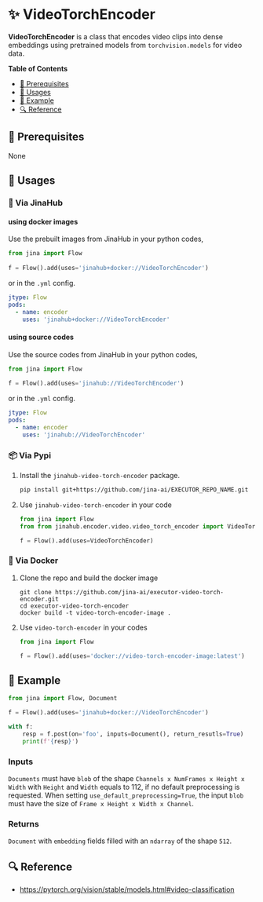# ✨ VideoTorchEncoder

**VideoTorchEncoder** is a class that encodes video clips into dense embeddings using pretrained models from `torchvision.models` 
for video data.

<!-- START doctoc generated TOC please keep comment here to allow auto update -->
<!-- DON'T EDIT THIS SECTION, INSTEAD RE-RUN doctoc TO UPDATE -->
**Table of Contents**

- [🌱 Prerequisites](#-prerequisites)
- [🚀 Usages](#-usages)
- [🎉️ Example](#%EF%B8%8F-example)
- [🔍️ Reference](#%EF%B8%8F-reference)

<!-- END doctoc generated TOC please keep comment here to allow auto update -->

## 🌱 Prerequisites

None

## 🚀 Usages

### 🚚 Via JinaHub

#### using docker images
Use the prebuilt images from JinaHub in your python codes, 

```python
from jina import Flow
	
f = Flow().add(uses='jinahub+docker://VideoTorchEncoder')
```

or in the `.yml` config.
	
```yaml
jtype: Flow
pods:
  - name: encoder
    uses: 'jinahub+docker://VideoTorchEncoder'
```

#### using source codes
Use the source codes from JinaHub in your python codes,

```python
from jina import Flow
	
f = Flow().add(uses='jinahub://VideoTorchEncoder')
```

or in the `.yml` config.

```yaml
jtype: Flow
pods:
  - name: encoder
    uses: 'jinahub://VideoTorchEncoder'
```


### 📦️ Via Pypi

1. Install the `jinahub-video-torch-encoder` package.

	```bash
	pip install git+https://github.com/jina-ai/EXECUTOR_REPO_NAME.git
	```

2. Use `jinahub-video-torch-encoder` in your code

	```python
	from jina import Flow
	from from jinahub.encoder.video.video_torch_encoder import VideoTorchEncoder
	
	f = Flow().add(uses=VideoTorchEncoder)
	```


### 🐳 Via Docker

1. Clone the repo and build the docker image

	```shell
	git clone https://github.com/jina-ai/executor-video-torch-encoder.git
	cd executor-video-torch-encoder
	docker build -t video-torch-encoder-image .
	```

2. Use `video-torch-encoder` in your codes

	```python
	from jina import Flow
	
	f = Flow().add(uses='docker://video-torch-encoder-image:latest')
	```
	

## 🎉️ Example 


```python
from jina import Flow, Document

f = Flow().add(uses='jinahub+docker://VideoTorchEncoder')

with f:
    resp = f.post(on='foo', inputs=Document(), return_resutls=True)
	print(f'{resp}')
```

### Inputs 

`Documents` must have `blob` of the shape `Channels x NumFrames x Height x Width` with `Height` and `Width` equals to 112, if no default preprocessing is requested. 
When setting `use_default_preprocessing=True`, the input `blob` must have the size of `Frame x Height x Width x Channel`.

### Returns

`Document` with `embedding` fields filled with an `ndarray` of the shape `512`.


## 🔍️ Reference
- https://pytorch.org/vision/stable/models.html#video-classification

